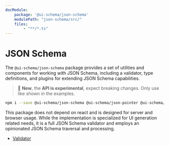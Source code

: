 ```yaml
---
docModule:
    package: '@ui-schema/json-schema'
    modulePath: "json-schema/src/"
    files:
        - "**/*.ts"
---
```


# JSON Schema

The `@ui-schema/json-schema` package provides a set of utilities and components for working with JSON Schema, including a validator, type definitions, and plugins for extending JSON Schema capabilities.

> 🚧 **New**, the **API is experimental**, expect breaking changes. Only use like shown in the examples.

```bash
npm i --save @ui-schema/json-schema @ui-schema/json-pointer @ui-schema/ui-schema immutable
```

This package does not depend on react and is designed for server and browser usage. While the implementation is specialized for UI generation related needs, it is a full JSON Schema validator and employs an opinionated JSON Schema traversal and processing.

- [Validator](/docs/json-schema/validator)
